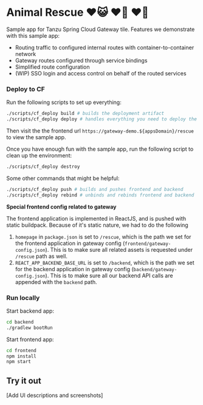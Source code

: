 # Animal Rescue ♥️😺 ♥️🐶 ♥️🐰

Sample app for Tanzu Spring Cloud Gateway tile. 
Features we demonstrate with this sample app:
- Routing traffic to configured internal routes with container-to-container network
- Gateway routes configured through service bindings
- Simplified route configuration
- (WIP) SSO login and access control on behalf of the routed services

### Deploy to CF

Run the following scripts to set up everything:
```bash
./scripts/cf_deploy build # builds the deployment artifact
./scripts/cf_deploy deploy # handles everything you need to deploy the frontend, backend, and gateway
```
Then visit the the frontend url `https://gateway-demo.${appsDomain}/rescue` to view the sample app.

Once you have enough fun with the sample app, run the following script to clean up the environment:
```bash
./scripts/cf_deploy destroy
```

Some other commands that might be helpful:
```bash
./scripts/cf_deploy push # builds and pushes frontend and backend
./scripts/cf_deploy rebind # unbinds and rebinds frontend and backend
```

**Special frontend config related to gateway**

The frontend application is implemented in ReactJS, and is pushed with static buildpack. Because of it's static nature, we had to do the following 
1. `homepage` in `package.json` is set to `/rescue`, which is the path we set for the frontend application in gateway config (`frontend/gateway-config.json`). This is to make sure all related assets is requested under `/rescue` path as well.
1. `REACT_APP_BACKEND_BASE_URL` is set to `/backend`, which is the path we set for the backend application in gateway config (`backend/gateway-config.json`). This is to make sure all our backend API calls are appended with the `backend` path.

### Run locally
Start backend app:
```bash
cd backend
./gradlew bootRun
```
Start frontend app:
```bash
cd frontend
npm install
npm start
```

## Try it out
[Add UI descriptions and screenshots]
